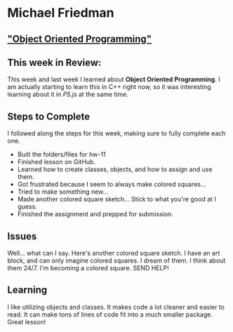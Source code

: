 # Michael Friedman

["Object Oriented Programming"](https://friedmanm.github.io/120-work/hw-11/)
---

## This week in Review:
This week and last week I learned about **Object Oriented Programming**. I am actually starting to learn this in C++ right now, so it was interesting learning about it in *P5.js* at the same time.

## Steps to Complete
I followed along the steps for this week, making sure to fully complete each one.
* Built the folders/files for hw-11
* Finished lesson on GitHub.
* Learned how to create classes, objects, and how to assign and use them.
* Got frustrated because I seem to always make colored squares...
* Tried to make something new...
* Made another colored square sketch... Stick to what you're good at I guess.
* Finished the assignment and prepped for submission.

## Issues
Well... what can I say. Here's another colored square sketch. I have an art block, and can only imagine colored squares. I dream of them. I think about them 24/7. I'm becoming a colored square. SEND HELP!

## Learning
I like utilizing objects and classes. It makes code a lot cleaner and easier to read. It can make tons of lines of code fit into a much smaller package. Great lesson!
